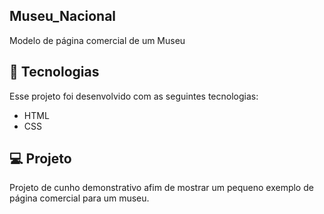 ## Museu_Nacional
Modelo de página comercial de um Museu

## 🚀 Tecnologias

Esse projeto foi desenvolvido com as seguintes tecnologias:

- HTML
- CSS

## 💻 Projeto

Projeto de cunho demonstrativo afim de mostrar um pequeno exemplo de página comercial para um museu. 
